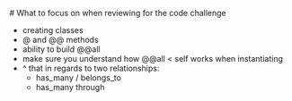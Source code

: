 # What to focus on when reviewing for the code challenge

- creating classes
- @ and @@ methods
- ability to build @@all
- make sure you understand how @@all < self works when instantiating
- ^ that in regards to two relationships:
  - has_many / belongs_to
  - has_many through

